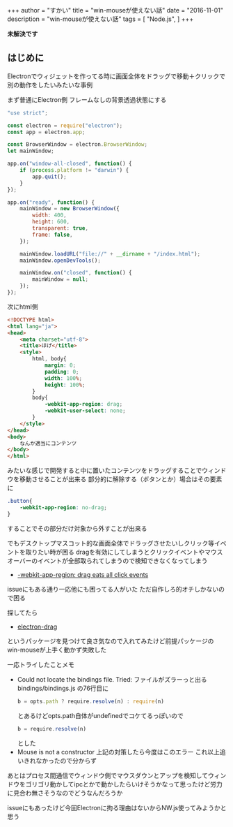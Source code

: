 +++
author = "すかい"
title = "win-mouseが使えない話"
date = "2016-11-01"
description = "win-mouseが使えない話"
tags = [
    "Node.js",
]
+++

**未解決です**

## はじめに

Electronでウィジェットを作ってる時に画面全体をドラッグで移動＋クリックで別の動作をしたいみたいな事例

まず普通にElectron側
フレームなしの背景透過状態にする

```js
"use strict";

const electron = require("electron");
const app = electron.app;

const BrowserWindow = electron.BrowserWindow;
let mainWindow;

app.on("window-all-closed", function() {
    if (process.platform != "darwin") {
        app.quit();
    }
});

app.on("ready", function() {
    mainWindow = new BrowserWindow({
        width: 400,
        height: 600,
        transparent: true,
        frame: false,
    });

    mainWindow.loadURL("file://" + __dirname + "/index.html");
    mainWindow.openDevTools();

    mainWindow.on("closed", function() {
        mainWindow = null;
    });
});
```

次にhtml側

```html
<!DOCTYPE html>
<html lang="ja">
<head>
    <meta charset="utf-8">
    <title>ほげ</title>
    <style>
        html, body{
            margin: 0;
            padding: 0;
            width: 100%;
            height: 100%;
        }
        body{
            -webkit-app-region: drag;
            -webkit-user-select: none;
        }
    </style>
</head>
<body>
    なんか適当にコンテンツ
</body>
</html>
```

みたいな感じで開発すると中に置いたコンテンツをドラッグすることでウィンドウを移動させることが出来る
部分的に解除する（ボタンとか）場合はその要素に

```css
.button{
    -webkit-app-region: no-drag;
}
```

することでその部分だけ対象から外すことが出来る

でもデスクトップマスコット的な画面全体でドラッグさせたいしクリック等イベントを取りたい時が困る
dragを有効にしてしまうとクリックイベントやマウスオーバーのイベントが全部取られてしまうので検知できなくなってしまう

- [-webkit-app-region: drag eats all click events](https://github.com/electron/electron/issues/1354)

issueにもある通り一応他にも困ってる人がいた
ただ自作しろ的オチしかないので困る

探してたら

- [electron-drag](https://www.npmjs.com/package/electron-drag)

というパッケージを見つけて良さ気なので入れてみたけど前提パッケージのwin-mouseが上手く動かず失敗した

一応トライしたことメモ

- Could not locate the bindings file. Tried:
  ファイルがズラーっと出る
  bindings/bindings.js
  の76行目に
  ```js
  b = opts.path ? require.resolve(n) : require(n)
  ```
  とあるけどopts.path自体がundefinedでコケてるっぽいので
  ```js
  b = require.resolve(n)
  ```
  とした
- Mouse is not a constructor
  上記の対策したら今度はこのエラー
  これ以上追いきれなかったので分からず

あとはプロセス間通信でウィンドウ側でマウスダウンとアップを検知してウィンドウをゴリゴリ動かしてipcとかで動かしたらいけそうかなって思ったけど労力に見合わ無さそうなのでどうなんだろうか

issueにもあったけど今回Electronに拘る理由はないからNW.js使ってみようかと思う
